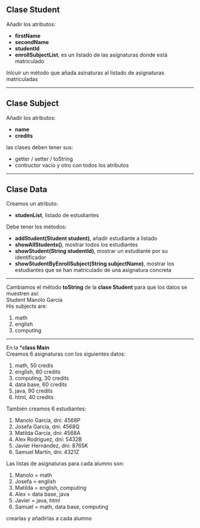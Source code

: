 ## Clase Student
Añadir los atributos:
- **firstName**
- **secondName**
- **studentId**
- **enrollSubjectList**, es un listado de las asignaturas donde está matriculado

Inlcuir un método que añada asinaturas al listado de asignaturas matriculadas

---
## Clase Subject
Añadir los atributos:
- **name**
- **credits**

las clases deben tener sus:
- getter / setter / toString
- contructor vacío y otro con todos los atributos

---
## Clase Data
Creamos un atributo:
- **studenList**, listado de estudiantes

Debe tener los métodos:
- **addStudent(Student student)**, añadir estudiante a listado
- **showAllStudents()**, mostrar todos los estudiantes
- **showStudent(String studentId)**, mostrar un estudiante por su identificador 
- **showStudentByEnrollSubject(String subjectName)**, mostrar los estudiantes que se han matriculado de una asignatura concreta

---
Cambiamos el método **toString** de la **clase Student** para que los datos se muestren así:  
Student Manolo García  
His subjects are:  
1. math  
2. english  
3. computing  

---
En la ***class Main**  
Creamos 6 asignaturas con los siguientes datos:
1. math, 50 credis
2. english, 80 credits
3. computing, 30 credits
4. data base, 60 credits
5. java, 90 credits
6. html, 40 credits

También creamos 6 estudiantes:  
1. Manolo García, dni: 4568P
2. Josefa García, dni: 4568Q
3. Matilda García, dni: 4568A
4. Alex Rodríguez, dni: 5432B
5. Javier Hernández, dni: 8765K
6. Samuel Martín, dni: 4321Z  

Las listas de asignaturas para cada alumno son:  
1. Manolo = math
2. Josefa = english
3. Matilda = english, computing
4. Alex = data base, java
5. Javier = java, html
6. Samuel = math, data base, computing  

crearlas y añadirlas a cada alumno